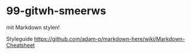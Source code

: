 # 99-gitwh-smeerws

mit Markdown stylen!

Styleguide https://github.com/adam-p/markdown-here/wiki/Markdown-Cheatsheet
